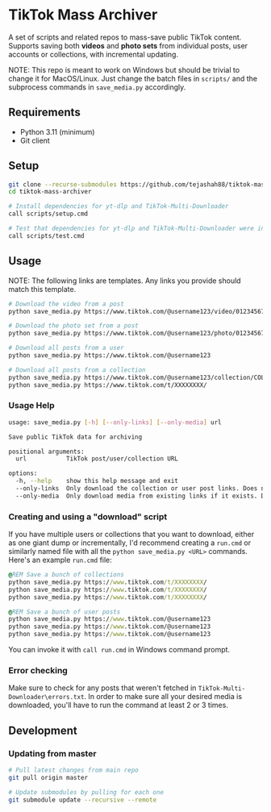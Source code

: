 # TikTok Mass Archiver
A set of scripts and related repos to mass-save public TikTok content. Supports saving both **videos** and **photo sets** from individual posts, user accounts or collections, with incremental updating.

NOTE: This repo is meant to work on Windows but should be trivial to change it for MacOS/Linux. Just change the batch files in `scripts/` and the subprocess commands in `save_media.py` accordingly.

## Requirements
- Python 3.11 (minimum)
- Git client

## Setup
```bash
git clone --recurse-submodules https://github.com/tejashah88/tiktok-mass-archiver.git
cd tiktok-mass-archiver

# Install dependencies for yt-dlp and TikTok-Multi-Downloader
call scripts/setup.cmd

# Test that dependencies for yt-dlp and TikTok-Multi-Downloader were installed
call scripts/test.cmd
```

## Usage
NOTE: The following links are templates. Any links you provide should match this template.
```bash
# Download the video from a post
python save_media.py https://www.tiktok.com/@username123/video/0123456789123456789

# Download the photo set from a post
python save_media.py https://www.tiktok.com/@username123/photo/0123456789123456789

# Download all posts from a user
python save_media.py https://www.tiktok.com/@username123

# Download all posts from a collection
python save_media.py https://www.tiktok.com/@username123/collection/COLLECTION-0123456789123456789
python save_media.py https://www.tiktok.com/t/XXXXXXXX/
```


### Usage Help
```bash
usage: save_media.py [-h] [--only-links] [--only-media] url

Save public TikTok data for archiving

positional arguments:
  url           TikTok post/user/collection URL

options:
  -h, --help    show this help message and exit
  --only-links  Only download the collection or user post links. Does nothing for individual posts.
  --only-media  Only download media from existing links if it exists. Does nothing for individual posts.
```

### Creating and using a "download" script
If you have multiple users or collections that you want to download, either as one giant dump or incrementally, I'd recommend creating a `run.cmd` or similarly named file with all the `python save_media.py <URL>` commands. Here's an example `run.cmd` file:

```bat
@REM Save a bunch of collections
python save_media.py https://www.tiktok.com/t/XXXXXXXX/
python save_media.py https://www.tiktok.com/t/XXXXXXXX/
python save_media.py https://www.tiktok.com/t/XXXXXXXX/

@REM Save a bunch of user posts
python save_media.py https://www.tiktok.com/@username123
python save_media.py https://www.tiktok.com/@username123
python save_media.py https://www.tiktok.com/@username123
```

You can invoke it with `call run.cmd` in Windows command prompt.

### Error checking
Make sure to check for any posts that weren't fetched in `TikTok-Multi-Downloader\errors.txt`. In order to make sure all your desired media is downloaded, you'll have to run the command at least 2 or 3 times.

## Development

### Updating from master
```bash
# Pull latest changes from main repo
git pull origin master

# Update submodules by pulling for each one
git submodule update --recursive --remote
```
